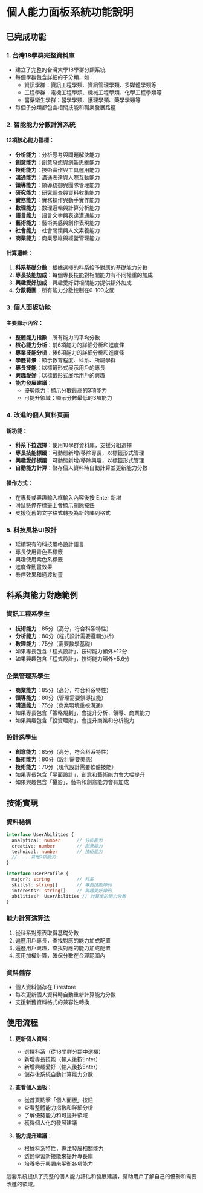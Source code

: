 # 個人能力面板系統功能說明

## 已完成功能

### 1. 台灣18學群完整資料庫
- 建立了完整的台灣大學18學群分類系統
- 每個學群包含詳細的子分類，如：
  - 資訊學群：資訊工程學類、資訊管理學類、多媒體學類等
  - 工程學群：電機工程學類、機械工程學類、化學工程學類等
  - 醫藥衛生學群：醫學學類、護理學類、藥學學類等
- 每個子分類都包含相關技能和職業發展路徑

### 2. 智能能力分數計算系統
#### 12項核心能力指標：
- **分析能力**：分析思考與問題解決能力
- **創意能力**：創意發想與創新思維能力
- **技術能力**：技術實作與工具運用能力
- **溝通能力**：溝通表達與人際互動能力
- **領導能力**：領導統御與團隊管理能力
- **研究能力**：研究調查與資料收集能力
- **實務能力**：實務操作與動手實作能力
- **數理能力**：數理邏輯與計算分析能力
- **語言能力**：語言文字與表達溝通能力
- **藝術能力**：藝術美感與創作表現能力
- **社會能力**：社會關懷與人文素養能力
- **商業能力**：商業思維與經營管理能力

#### 計算邏輯：
1. **科系基礎分數**：根據選擇的科系給予對應的基礎能力分數
2. **專長技能加成**：每個專長技能對相關能力有不同權重的加成
3. **興趣愛好加成**：興趣愛好對相關能力提供額外加成
4. **分數範圍**：所有能力分數控制在0-100之間

### 3. 個人面板功能
#### 主要顯示內容：
- **整體能力指數**：所有能力的平均分數
- **核心能力分析**：前6項能力的詳細分析和進度條
- **專業技能分析**：後6項能力的詳細分析和進度條
- **學歷背景**：顯示教育程度、科系、所屬學群
- **專長技能**：以標籤形式展示用戶的專長
- **興趣愛好**：以標籤形式展示用戶的興趣
- **能力發展建議**：
  - 優勢能力：顯示分數最高的3項能力
  - 可提升領域：顯示分數最低的3項能力

### 4. 改進的個人資料頁面
#### 新功能：
- **科系下拉選擇**：使用18學群資料庫，支援分組選擇
- **專長技能標籤**：可動態新增/移除專長，以標籤形式管理
- **興趣愛好標籤**：可動態新增/移除興趣，以標籤形式管理
- **自動能力計算**：儲存個人資料時自動計算並更新能力分數

#### 操作方式：
- 在專長或興趣輸入框輸入內容後按 Enter 新增
- 滑鼠懸停在標籤上會顯示刪除按鈕
- 支援從舊的文字格式轉換為新的陣列格式

### 5. 科技風格UI設計
- 延續現有的科技風格設計語言
- 專長使用青色系標籤
- 興趣使用紫色系標籤
- 進度條動畫效果
- 懸停效果和過渡動畫

## 科系與能力對應範例

### 資訊工程系學生
- **技術能力**：85分（高分，符合科系特性）
- **分析能力**：80分（程式設計需要邏輯分析）
- **數理能力**：75分（需要數學基礎）
- 如果專長包含「程式設計」，技術能力額外+12分
- 如果興趣包含「程式設計」，技術能力額外+5.6分

### 企業管理系學生
- **商業能力**：85分（高分，符合科系特性）
- **領導能力**：80分（管理需要領導技能）
- **溝通能力**：75分（商業環境重視溝通）
- 如果專長包含「策略規劃」，會提升分析、領導、商業能力
- 如果興趣包含「投資理財」，會提升商業和分析能力

### 設計系學生
- **創意能力**：85分（高分，符合科系特性）
- **藝術能力**：80分（設計需要美感）
- **技術能力**：70分（現代設計需要軟體技能）
- 如果專長包含「平面設計」，創意和藝術能力會大幅提升
- 如果興趣包含「攝影」，藝術和創意能力會有加成

## 技術實現

### 資料結構
```typescript
interface UserAbilities {
  analytical: number      // 分析能力
  creative: number        // 創意能力
  technical: number       // 技術能力
  // ... 其他9項能力
}

interface UserProfile {
  major?: string          // 科系
  skills?: string[]       // 專長技能陣列
  interests?: string[]    // 興趣愛好陣列
  abilities?: UserAbilities // 計算出的能力分數
}
```

### 能力計算演算法
1. 從科系對應表取得基礎分數
2. 遍歷用戶專長，查找對應的能力加成配置
3. 遍歷用戶興趣，查找對應的能力加成配置
4. 應用加權計算，確保分數在合理範圍內

### 資料儲存
- 個人資料儲存在 Firestore
- 每次更新個人資料時自動重新計算能力分數
- 支援新舊資料格式的兼容性轉換

## 使用流程

1. **更新個人資料**：
   - 選擇科系（從18學群分類中選擇）
   - 新增專長技能（輸入後按Enter）
   - 新增興趣愛好（輸入後按Enter）
   - 儲存後系統自動計算能力分數

2. **查看個人面板**：
   - 從首頁點擊「個人面板」按鈕
   - 查看整體能力指數和詳細分析
   - 了解優勢能力和可提升領域
   - 獲得個人化的發展建議

3. **能力提升建議**：
   - 根據科系特性，專注發展相關能力
   - 透過學習新技能來提升專長庫
   - 培養多元興趣來平衡各項能力

這套系統提供了完整的個人能力評估和發展建議，幫助用戶了解自己的優勢和需要改進的領域。
